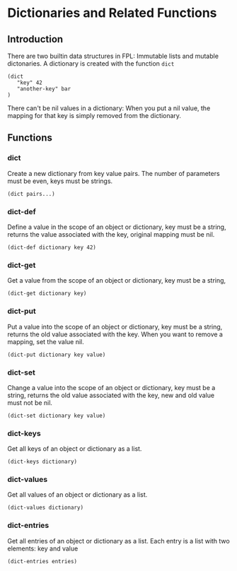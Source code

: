 # Dictionaries and Related Functions

## Introduction

There are two builtin data structures in FPL: Immutable lists and mutable dictonaries. 
A dictionary is created with the function `dict`  

```
(dict
   "key" 42
   "another-key" bar
)
```

There can't be nil values in a dictionary: When you put a nil value, the mapping for that key is simply
removed from the dictionary. 

## Functions

### dict

Create a new dictionary from key value pairs. The number of parameters must be even, keys must be strings.

```
(dict pairs...)
```

### dict-def

Define a value in the scope of an object or dictionary, key must be a string,
returns the value associated with the key, original mapping must be nil.

```
(dict-def dictionary key 42)
```

### dict-get

Get a value from the scope of an object or dictionary, key must be a string,

```
(dict-get dictionary key)
```

### dict-put

Put a value into the scope of an object or dictionary, key must be a string,
returns the old value associated with the key. When you want to remove a mapping, 
set the value nil.

```
(dict-put dictionary key value)
```

### dict-set

Change a value into the scope of an object or dictionary, key must be a string,
returns the old value associated with the key, new and old value must not be nil.

```
(dict-set dictionary key value)
```

### dict-keys

Get all keys of an object or dictionary as a list.

```
(dict-keys dictionary)
```

### dict-values

Get all values of an object or dictionary as a list.

```
(dict-values dictionary)
```

### dict-entries

Get all entries of an object or dictionary as a list. Each entry is a list with two elements: key and value

```
(dict-entries entries)
```
